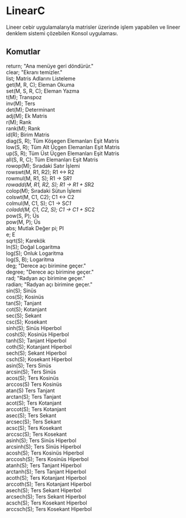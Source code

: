 # LinearC
Lineer cebir uygulamalarıyla matrisler üzerinde işlem yapabilen ve lineer denklem sistemi çözebilen Konsol uygulaması.

## Komutlar
return;	"Ana menüye geri döndürür."  
clear;	"Ekranı temizler."  
list;	Matris Adlarını Listeleme  
get(M, R, C);		Eleman Okuma  
set(M, S, R, C);	Eleman Yazma  
t(M);	Transpoz  
inv(M);	Ters  
det(M);	Determinant  
adj(M);	Ek Matris  
r(M);	Rank  
rank(M);	Rank  
id(R);	Birim Matris  
diag(S, R); Tüm Köşegen Elemanları Eşit Matris  
low(S, R); Tüm Alt Üçgen Elemanları Eşit Matris  
up(S, R); Tüm Üst Üçgen Elemanları Eşit Matris  
all(S, R, C);			Tüm Elemanları Eşit Matris  
rowop(M); Sıradaki Satır İşlemi  
rowswt(M, R1, R2);		R1 <-> R2  
rowmul(M, R1, S);		R1 -> S*R1  
rowadd(M, R1, R2, S);	R1 -> R1 + S*R2  
colop(M); Sıradaki Sütun İşlemi  
colswt(M, C1, C2);		C1 <-> C2  
colmul(M, C1, S);		C1 -> S*C1  
coladd(M, C1, C2, S);	C1 -> C1 + S*C2  
pow(S, P); Üs  
pow(M, P); Üs  
abs; Mutlak Değer
pi;		PI  
e;		E  
sqrt(S);	Karekök  
ln(S);	Doğal Logaritma  
log(S);	Onluk Logaritma  
log(S, B); Logaritma  
deg;		"Derece açı birimine geçer."  
degree;	"Derece açı birimine geçer."  
rad;		"Radyan açı birimine geçer."  
radian;	"Radyan açı birimine geçer."  
sin(S);	Sinüs  
cos(S);	Kosinüs  
tan(S);	Tanjant  
cot(S);	Kotanjant  
sec(S);	Sekant  
csc(S);	Kosekant  
sinh(S);	Sinüs Hiperbol  
cosh(S);	Kosinüs Hiperbol  
tanh(S);	Tanjant Hiperbol  
coth(S);	Kotanjant Hiperbol  
sech(S);	Sekant Hiperbol  
csch(S);	Kosekant Hiperbol  
asin(S);	Ters Sinüs  
arcsin(S); Ters Sinüs  
acos(S); 	Ters Kosinüs  
arccos(S)			 	Ters Kosinüs  
atan(S)		 			Ters Tanjant  
arctan(S); Ters Tanjant  
acot(S);	Ters Kotanjant  
arccot(S); Ters Kotanjant  
asec(S);  	Ters Sekant  
arcsec(S); Ters Sekant  
acsc(S);	Ters Kosekant  
arccsc(S); Ters Kosekant  
asinh(S); Ters Sinüs Hiperbol  
arcsinh(S); Ters Sinüs Hiperbol  
acosh(S); Ters Kosinüs Hiperbol  
arccosh(S); Ters Kosinüs Hiperbol  
atanh(S); Ters Tanjant Hiperbol  
arctanh(S); Ters Tanjant Hiperbol  
acoth(S); Ters Kotanjant Hiperbol  
arccoth(S); Ters Kotanjant Hiperbol  
asech(S); Ters Sekant Hiperbol  
arcsech(S); Ters Sekant Hiperbol  
acsch(S); Ters Kosekant Hiperbol  
arccsch(S); Ters Kosekant Hiperbol  
